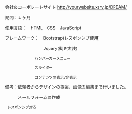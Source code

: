 会社のコーポレートサイト
http://yourwebsite.xsrv.jp/DREAM/

期間：１ヶ月

使用言語：　HTML　CSS　JavaScript

フレームワーク：　Bootstrap(レスポンシブ使用)

　　　　　　　　　Jquery(動き実装)

                ・ハンバーガーメニュー

                ・スライダー

                ・コンテンツの表示/非表示

備考：依頼者からデザインの提案、画像の編集まで行いました。

　　　メールフォームの作成

     レスポンシブ対応




　　　
